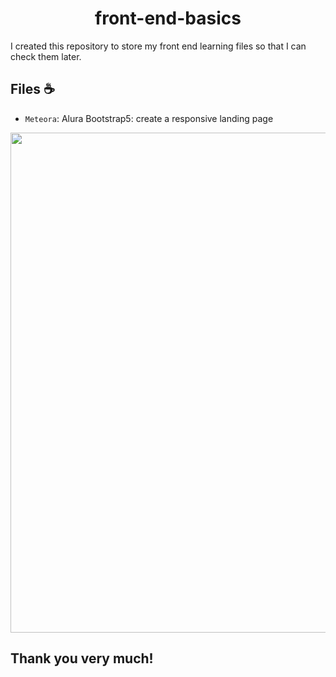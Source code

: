 <h1 align="center"> front-end-basics
</h1>

<p>I created this repository to store my front end learning files so that I can check them later.</p>

<h2>Files ☕</h2>

- `Meteora`: Alura Bootstrap5: create a responsive landing page

<img src='preview/Meteora.GIF' width='800px'>

<h2>Thank you very much!</h2>

```

```
